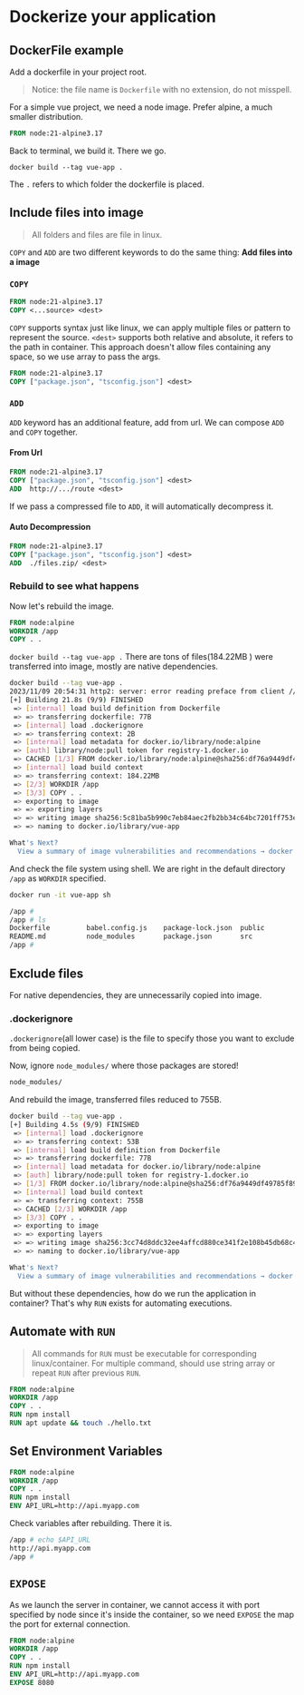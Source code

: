 # Dockerize your application

## DockerFile example

Add a dockerfile in your project root.

> Notice: the file name is `Dockerfile` with no extension, do not misspell.

For a simple vue project, we need a node image.
Prefer alpine, a much smaller distribution.

```dockerfile
FROM node:21-alpine3.17
```

Back to terminal, we build it. There we go.

`docker build --tag vue-app .`

The `.` refers to which folder the dockerfile is placed.

## Include files into image

> All folders and files are file in linux.

`COPY` and `ADD` are two different keywords to do the same thing: **Add files into a image**

### `COPY`

```dockerfile
FROM node:21-alpine3.17
COPY <...source> <dest>
```

`COPY` supports syntax just like linux, we can apply multiple files or pattern to represent the source.
`<dest>` supports both relative and absolute, it refers to the path in container.
This approach doesn't allow files containing any space, so we use array to pass the args.

```dockerfile
FROM node:21-alpine3.17
COPY ["package.json", "tsconfig.json"] <dest>
```

### `ADD`

`ADD` keyword has an additional feature, add from url.
We can compose `ADD` and `COPY` together.

#### From Url

```dockerfile
FROM node:21-alpine3.17
COPY ["package.json", "tsconfig.json"] <dest>
ADD  http://.../route <dest>
```

If we pass a compressed file to `ADD`, it will automatically decompress it.

#### Auto Decompression

```dockerfile
FROM node:21-alpine3.17
COPY ["package.json", "tsconfig.json"] <dest>
ADD  ./files.zip/ <dest>
```

### Rebuild to see what happens

Now let's rebuild the image.

```dockerfile
FROM node:alpine
WORKDIR /app
COPY . .
```

`docker build --tag vue-app .` There are tons of files(184.22MB ) were transferred into image, mostly are native dependencies.

```bash
docker build --tag vue-app .
2023/11/09 20:54:31 http2: server: error reading preface from client //./pipe/docker_engine: file has already been closed
[+] Building 21.8s (9/9) FINISHED                                                                                                                                      docker:default
 => [internal] load build definition from Dockerfile                                                                                                                             0.0s
 => => transferring dockerfile: 77B                                                                                                                                              0.0s 
 => [internal] load .dockerignore                                                                                                                                                0.0s 
 => => transferring context: 2B                                                                                                                                                  0.0s 
 => [internal] load metadata for docker.io/library/node:alpine                                                                                                                   2.7s
 => [auth] library/node:pull token for registry-1.docker.io                                                                                                                      0.0s
 => CACHED [1/3] FROM docker.io/library/node:alpine@sha256:df76a9449df49785f89d517764012e3396b063ba3e746e8d88f36e9f332b1864                                                      0.0s
 => [internal] load build context                                                                                                                                               13.5s 
 => => transferring context: 184.22MB                                                                                                                                           13.4s 
 => [2/3] WORKDIR /app                                                                                                                                                           0.1s 
 => [3/3] COPY . .                                                                                                                                                               2.5s
 => exporting to image                                                                                                                                                           3.0s
 => => exporting layers                                                                                                                                                          3.0s 
 => => writing image sha256:5c81ba5b990c7eb84aec2fb2bb34c64bc7201ff753ebf7f5b59fbedc1e87d484                                                                                     0.0s
 => => naming to docker.io/library/vue-app                                                                                                                                       0.0s 

What's Next?
  View a summary of image vulnerabilities and recommendations → docker scout quickview
```

And check the file system using shell. We are right in the default directory `/app` as `WORKDIR` specified.

```bash
docker run -it vue-app sh

/app #
/app # ls
Dockerfile         babel.config.js    package-lock.json  public             tsconfig.json
README.md          node_modules       package.json       src                vue.config.js
/app #
```

## Exclude files

For native dependencies, they are unnecessarily copied into image.

### .dockerignore

`.dockerignore`(all lower case) is the file to specify those you want to exclude from being copied.

Now, ignore `node_modules/` where those packages are stored!

```txt
node_modules/
```

And rebuild the image, transferred files reduced to 755B.

```bash
docker build --tag vue-app .
[+] Building 4.5s (9/9) FINISHED                                                                                                                                       docker:default
 => [internal] load .dockerignore                                                                                                                                                0.0s
 => => transferring context: 53B                                                                                                                                                 0.0s 
 => [internal] load build definition from Dockerfile                                                                                                                             0.0s 
 => => transferring dockerfile: 77B                                                                                                                                              0.0s 
 => [internal] load metadata for docker.io/library/node:alpine                                                                                                                   3.8s
 => [auth] library/node:pull token for registry-1.docker.io                                                                                                                      0.0s
 => [1/3] FROM docker.io/library/node:alpine@sha256:df76a9449df49785f89d517764012e3396b063ba3e746e8d88f36e9f332b1864                                                             0.0s
 => [internal] load build context                                                                                                                                                0.6s 
 => => transferring context: 755B                                                                                                                                                0.6s 
 => CACHED [2/3] WORKDIR /app                                                                                                                                                    0.0s
 => [3/3] COPY . .                                                                                                                                                               0.0s 
 => exporting to image                                                                                                                                                           0.0s 
 => => exporting layers                                                                                                                                                          0.0s 
 => => writing image sha256:3cc74d8ddc32ee4affcd880ce341f2e108b45db68c4208eccfdc7aca217a8a3f                                                                                     0.0s 
 => => naming to docker.io/library/vue-app                                                                                                                                       0.0s

What's Next?
  View a summary of image vulnerabilities and recommendations → docker scout quickview
```

But without these dependencies, how do we run the application in container?
That's why `RUN` exists for automating executions.

## Automate with `RUN`

> All commands for `RUN` must be executable for corresponding linux/container.
> For multiple command, should use string array or repeat `RUN` after previous `RUN`.

```dockerfile
FROM node:alpine
WORKDIR /app
COPY . .
RUN npm install
RUN apt update && touch ./hello.txt
```

## Set Environment Variables

```dockerfile
FROM node:alpine
WORKDIR /app
COPY . .
RUN npm install
ENV API_URL=http://api.myapp.com
```

Check variables after rebuilding. There it is.

```bash
/app # echo $API_URL
http://api.myapp.com
/app #
```

## `EXPOSE`

As we launch the server in container, we cannot access it with port specified by node since it's inside the container, so we need `EXPOSE` the map the port for external connection.

```dockerfile
FROM node:alpine
WORKDIR /app
COPY . .
RUN npm install
ENV API_URL=http://api.myapp.com
EXPOSE 8080
```

